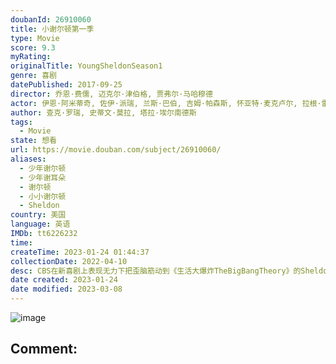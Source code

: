 ```yaml
---
doubanId: 26910060
title: 小谢尔顿第一季
type: Movie
score: 9.3
myRating: 
originalTitle: YoungSheldonSeason1
genre: 喜剧
datePublished: 2017-09-25
director: 乔恩·费儒, 迈克尔·津伯格, 贾弗尔·马哈穆德
actor: 伊恩·阿米蒂奇, 佐伊·派瑞, 兰斯·巴伯, 吉姆·帕森斯, 怀亚特·麦克卢尔, 拉根·雷沃德, 鲍勃·纽哈特, 蒙塔纳·乔丹, 安妮·波茨, 维勒莉·玛哈菲, 瑞克斯·林恩, 布赖恩·斯特帕尼克, 梅丽莎·唐, 弗兰西丝·康罗伊, 伊隆·马斯克, 杰森·亚历山大, 瑞安·方, 道克·法罗, 雷·利奥塔, 兰登·泰勒·克洛茨, 艾萨克·福克纳, undefined
author: 查克·罗瑞, 史蒂文·莫拉, 塔拉·埃尔南德斯
tags:
  - Movie
state: 想看
url: https://movie.douban.com/subject/26910060/
aliases:
  - 少年谢尔顿
  - 少年谢耳朵
  - 谢尔顿
  - 小小谢尔顿
  - Sheldon
country: 美国
language: 英语
IMDb: tt6226232
time: 
createTime: 2023-01-24 01:44:37
collectionDate: 2022-04-10
desc: CBS在新喜剧上表现无力下把歪脑筋动到《生活大爆炸TheBigBangTheory》的Sheldon身上，早前他们宣布开发《生活大爆炸》衍生前传剧，現CBS确定预订命名为《小谢尔顿Young...
date created: 2023-01-24
date modified: 2023-03-08
---
```


![image](p2627603561.jpg)

Comment:
---
